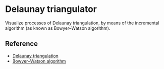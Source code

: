 # Delaunay triangulator

Visualize processes of Delaunay triangulation, by means of the incremental algorithm (as known as Bowyer–Watson algorithm).

## Reference

- [Delaunay triangulation](https://en.wikipedia.org/wiki/Delaunay_triangulation)
- [Bowyer–Watson algorithm](https://en.wikipedia.org/wiki/Bowyer–Watson_algorithm)
